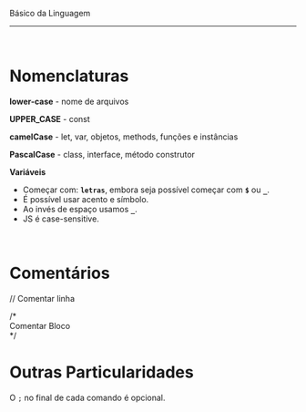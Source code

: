Básico da Linguagem
***
<br/>
 
# Nomenclaturas

**lower-case** - nome de arquivos

**UPPER_CASE** - const

**camelCase** - let, var, objetos, methods, funções e instâncias

**PascalCase** - class, interface, método construtor

**Variáveis**  

* Começar com:     **`letras`**, embora seja possível começar com  **`$`** ou  **`_`**.
* É possível usar acento e símbolo. 
* Ao invés de espaço usamos **`_`**.
* JS é case-sensitive.

<br/>

# Comentários

// Comentar linha

/*  
    Comentar Bloco  
*/

# Outras Particularidades

O `;` no final de cada comando é opcional.